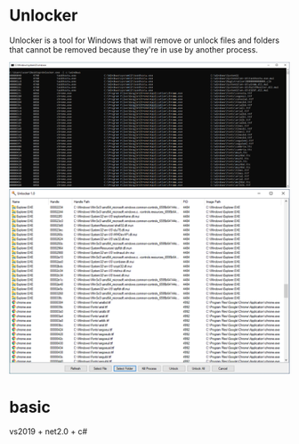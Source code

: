 # Unlocker
Unlocker is a tool for Windows that will remove or unlock files and folders that cannot be removed because they're in use by another process.

![Screenshot](Capture.PNG)
![Screenshot](CaptureGui.PNG)

# basic
vs2019 + net2.0 + c#
